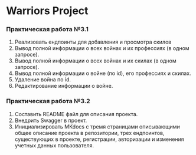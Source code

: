 # Warriors Project
### Практическая работа №3.1
1. Реализовать ендпоинты для добавления и просмотра скилов
2. Вывод полной информации о всех войнах и их профессиях (в одном запросе).
3. Вывод полной информации о всех войнах и их скилах (в одном запросе).
4. Вывод полной информации о войне (по id), его профессиях и скилах.
5. Удаление война по id.
6. Редактирование информации о войне.

### Практическая работа №3.2
1. Составить README файл для описания проекта.
2. Внедрить Swagger в проект.
3. Инициализировать MKdocs с тремя страницами описывающими общее описание проекта в репозитории, трех ендпоинтов, существующих в проекте, регистрации, авторизации и изменения учетных данных пользователя. 